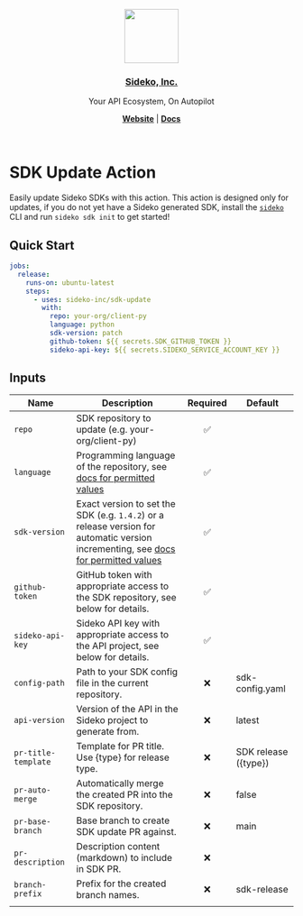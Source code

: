 <p align="center">
  <a href="https://sideko.dev">
    <img src="https://storage.googleapis.com/sideko.appspot.com/public_assets/website_assets/logo-symbol.svg" height="96">
    <h3 align="center">Sideko, Inc.</h3>
  </a>
</p>

<p align="center">
  Your API Ecosystem, On Autopilot
</p>

<p align="center">
  <a href="https://sideko.dev"><strong>Website</strong></a> |
  <a href="https://docs.sideko.dev"><strong>Docs</strong></a>
</p>
<br/>

# SDK Update Action

Easily update Sideko SDKs with this action. This action is designed only for updates,
if you do not yet have a Sideko generated SDK, install the [`sideko`](https://github.com/Sideko-Inc/sideko) CLI and run `sideko sdk init` to get started!

## Quick Start

```yaml
jobs:
  release:
    runs-on: ubuntu-latest
    steps:
      - uses: sideko-inc/sdk-update
        with:
          repo: your-org/client-py
          language: python
          sdk-version: patch
          github-token: ${{ secrets.SDK_GITHUB_TOKEN }}
          sideko-api-key: ${{ secrets.SIDEKO_SERVICE_ACCOUNT_KEY }}
```

## Inputs

| Name                | Description                                                                                                                                                                                | Required | Default              |
| ------------------- | ------------------------------------------------------------------------------------------------------------------------------------------------------------------------------------------ | :------: | -------------------- |
| `repo`              | SDK repository to update (e.g. your-org/client-py)                                                                                                                                         |    ✅    |                      |
| `language`          | Programming language of the repository, see [docs for permitted values](https://docs.sideko.dev/references/sideko/generate-sdk)                                                            |    ✅    |                      |
| `sdk-version`       | Exact version to set the SDK (e.g. `1.4.2`) or a release version for automatic version incrementing, see [docs for permitted values](https://docs.sideko.dev/references/sideko/update-sdk) |    ✅    |                      |
| `github-token`      | GitHub token with appropriate access to the SDK repository, see below for details.                                                                                                         |    ✅    |                      |
| `sideko-api-key`    | Sideko API key with appropriate access to the API project, see below for details.                                                                                                          |    ✅    |                      |
| `config-path`       | Path to your SDK config file in the current repository.                                                                                                                                    |    ❌    | sdk-config.yaml      |
| `api-version`       | Version of the API in the Sideko project to generate from.                                                                                                                                 |    ❌    | latest               |
| `pr-title-template` | Template for PR title. Use {type} for release type.                                                                                                                                        |    ❌    | SDK release ({type}) |
| `pr-auto-merge`     | Automatically merge the created PR into the SDK repository.                                                                                                                                |    ❌    | false                |
| `pr-base-branch`    | Base branch to create SDK update PR against.                                                                                                                                               |    ❌    | main                 |
| `pr-description`    | Description content (markdown) to include in SDK PR.                                                                                                                                       |    ❌    |                      |
| `branch-prefix`     | Prefix for the created branch names.                                                                                                                                                       |    ❌    | sdk-release          |
|                     |                                                                                                                                                                                            |          |                      |

